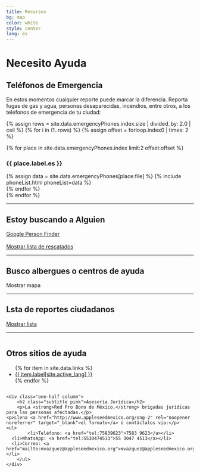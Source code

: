 ```yaml
---
title: Recursos
bg: map
color: white
style: center
lang: es
---
```


<div class="row">
  <h1 class="title">Necesito <span class="black">Ayuda</span></h1>
</div>
<div class="row">
  <h2 class="subtitle pink">Teléfonos de Emergencia</h2>
  En estos momentos cualquier reporte puede marcar la diferencia. Reporta fugas de gas y agua, personas
  desaparecidas, incendios, entre otros, a los teléfonos de emergencia de tu ciudad:
</div>

<!-- Idea de https://stackoverflow.com/a/45340994/88311 -->
{% assign rows = site.data.emergencyPhones.index.size | divided_by: 2.0 | ceil %}
{% for i in (1..rows) %}
  {% assign offset = forloop.index0 | times: 2 %}
  <div class="row">
    {% for place in site.data.emergencyPhones.index limit:2 offset:offset %}
      <div class="column one-half">
        <h3>{{ place.label.es }}</h3>
        {% assign data = site.data.emergencyPhones[place.file] %}
        {% include phoneList.html phoneList=data %}
      </div>
    {% endfor %}
  </div>
{% endfor %}

<div class="row">
  <hr class="section-line">
	<h2 class="subtitle pink">Estoy buscando a Alguien</h2>
	<div class="icontain">
		<a class="btn" href="https://google.org/personfinder/2017-puebla-mexico-earthquake"
       target="_blank" rel="noopener noreferrer">Google Person Finder</a>
		<br>
		<br>
		<a class="btn" href="#" id="rescued-sheet-container-btn">Mostrar lista de rescatados</a>
	</div>
</div>

<div class="row">
	<div id="rescued-sheet-container"></div>
</div>

<div class="row">
  <hr class="section-line">
  <h2 class="subtitle pink">Busco albergues o centros de ayuda</h2>
  <div class="icontain">
    <div id="critical-zones-container">
      <a class="btn" id="critical-zones-btn">Mostrar mapa</a>
    </div>
  </div>
</div>

<div class="row" id="reports-sheet-container">
  <hr class="section-line">
	<h2 class="subtitle pink">Lsta de reportes ciudadanos</h2>
	<a class="btn" href="#" id="reports-sheet-container-btn">Mostrar lista</a>
</div>

<hr class="section-line">

<div class="row">
  <div class="one-half column">
		<h2 class="subtitle pink">Otros sitios de ayuda</h2>
    <ul class="websites">
      {% for item in site.data.links %}
      <li class="website">
        <a target="_blank" rel="noopener noreferrer" href="{{ item.url }}">
          {{ item.label[site.active_lang] }}
        </a>
      </li>
      {% endfor %}
    </ul>
	</div>

	<div class="one-half column">
		<h2 class="subtitle pink">Asesoría Jurídica</h2>
		<p>La <strong>Red Pro Bono de México,</strong> brigadas jurídicas para las personas afectadas.</p>
    <p>Llena <a href="http://www.appleseedmexico.org/ong-2" rel="noopener noreferrer" target="_blank">el formato</a> ó contáctalos via:</p>
    <ul>
			<li>Teléfono: <a href="tel:75839623">7583 9623</a></li>
      <li>WhatsApp: <a href="tel:5530474513">55 3047 4513</a></li>
      <li>Correo: <a href="mailto:mvazquez@appleseedmexico.org">mvazquez@appleseedmexico.org</a></li>
		</ul>
	</div>
</div>
